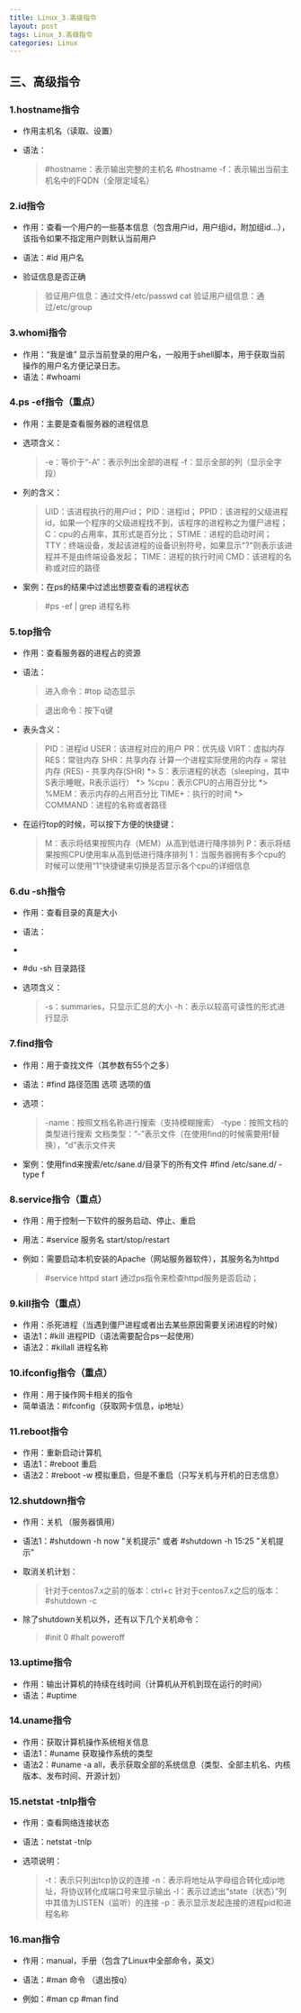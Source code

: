 ```yaml
---
title: Linux_3.高级指令
layout: post
tags: Linux_3.高级指令
categories: Linux
---
```

## 三、高级指令

### 1.hostname指令

- 作用主机名（读取、设置）

- 语法：

  > \#hostname：表示输出完整的主机名
  > \#hostname -f：表示输出当前主机名中的FQDN（全限定域名）

### 2.id指令

- 作用：查看一个用户的一些基本信息（包含用户id，用户组id，附加组id...），该指令如果不指定用户则默认当前用户

- 语法：\#id 用户名

- 验证信息是否正确

  > 验证用户信息：通过文件/etc/passwd	cat
  > 验证用户组信息：通过/etc/group

### 3.whomi指令

- 作用：“我是谁” 显示当前登录的用户名，一般用于shell脚本，用于获取当前操作的用户名方便记录日志。
- 语法：\#whoami

### 4.ps -ef指令（重点）

- 作用：主要是查看服务器的进程信息

- 选项含义：

  > -e：等价于“-A”：表示列出全部的进程
  > -f：显示全部的列（显示全字段）

- 列的含义：

  > UID：该进程执行的用户id；
  > PID：进程id；
  > PPID：该进程的父级进程id，如果一个程序的父级进程找不到，该程序的进程称之为僵尸进程；
  > C：cpu的占用率，其形式是百分比；
  > STIME：进程的启动时间；
  > TTY：终端设备，发起该进程的设备识别符号，如果显示"?"则表示该进程并不是由终端设备发起；
  > TIME：进程的执行时间
  > CMD：该进程的名称或对应的路径

- 案例：在ps的结果中过滤出想要查看的进程状态

  > \#ps -ef | grep 进程名称

### 5.top指令

- 作用：查看服务器的进程占的资源

- 语法：

  > 进入命令：\#top 	动态显示
  
  > 退出命令：按下q键

- 表头含义：

  > PID：进程id
  > USER：该进程对应的用户
  > PR：优先级
  > VIRT：虚拟内存
  > RES：常驻内存
  > SHR：共享内存
  > 计算一个进程实际使用的内存 = 常驻内存 (RES) - 共享内存(SHR)
  > *> S：表示进程的状态（sleeping，其中S表示睡眠，R表示运行）
  > *> %cpu：表示CPU的占用百分比
  > *> %MEM：表示内存的占用百分比
  > TIME+：执行的时间
  > *> COMMAND：进程的名称或者路径

- 在运行top的时候，可以按下方便的快捷键：

  > M：表示将结果按照内存（MEM）从高到低进行降序排列
  > P：表示将结果按照CPU使用率从高到低进行降序排列
  > 1：当服务器拥有多个cpu的时候可以使用“1”快捷键来切换是否显示各个cpu的详细信息

### 6.du -sh指令

- 作用：查看目录的真是大小

- 语法：
- 
- \#du -sh 目录路径

- 选项含义：

  > -s：summaries，只显示汇总的大小
  > -h：表示以较高可读性的形式进行显示

### 7.find指令

- 作用：用于查找文件（其参数有55个之多）

- 语法：#find  路径范围  选项  选项的值

- 选项：

  > -name：按照文档名称进行搜索（支持模糊搜索）
  > -type：按照文档的类型进行搜索
  > 文档类型：“-”表示文件（在使用find的时候需要用f替换），“d”表示文件夹

- 案例：使用find来搜索/etc/sane.d/目录下的所有文件	\#find /etc/sane.d/ -type f

### 8.service指令（重点）

- 作用：用于控制一下软件的服务启动、停止、重启

- 用法：\#service 服务名 start/stop/restart

- 例如：需要启动本机安装的Apache（网站服务器软件），其服务名为httpd

  > \#service httpd start
  > 通过ps指令来检查httpd服务是否启动；

### 9.kill指令（重点）

- 作用：杀死进程（当遇到僵尸进程或者出去某些原因需要关闭进程的时候）
- 语法1：\#kill  进程PID（语法需要配合ps一起使用）
- 语法2：\#killall  进程名称

### 10.ifconfig指令（重点）

- 作用：用于操作网卡相关的指令
- 简单语法：\#ifconfig（获取网卡信息，ip地址）

### 11.reboot指令

- 作用：重新启动计算机
- 语法1：\#reboot	重启
- 语法2：\#reboot  -w	模拟重启，但是不重启（只写关机与开机的日志信息）

### 12.shutdown指令

- 作用：关机	（服务器慎用）

- 语法1：\#shutdown -h now "关机提示"  或者 \#shutdown -h 15:25  "关机提示"

- 取消关机计划：

  > 针对于centos7.x之前的版本：ctrl+c
  > 针对于centos7.x之后的版本：\#shutdown -c

- 除了shutdown关机以外，还有以下几个关机命令：

  > \#init 0
  > \#halt
  > poweroff

### 13.uptime指令

- 作用：输出计算机的持续在线时间（计算机从开机到现在运行的时间）
- 语法：\#uptime

### 14.uname指令

- 作用：获取计算机操作系统相关信息
- 语法1：\#uname	获取操作系统的类型
- 语法2：\#uname -a  all，表示获取全部的系统信息（类型、全部主机名、内核版本、发布时间、开源计划）

### 15.netstat -tnlp指令

- 作用：查看网络连接状态

- 语法：netstat -tnlp

- 选项说明：

  > -t：表示只列出tcp协议的连接
  > -n：表示将地址从字母组合转化成ip地址，将协议转化成端口号来显示输出
  > -l：表示过滤出“state（状态）”列中其值为LISTEN（监听）的连接
  > -p：表示显示发起连接的进程pid和进程名称

### 16.man指令

- 作用：manual，手册（包含了Linux中全部命令，英文）

- 语法：\#man  命令 		（退出按q）

- 例如：\#man cp	#man find